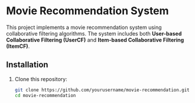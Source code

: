 # Movie Recommendation System

This project implements a movie recommendation system using collaborative filtering algorithms. The system includes both **User-based Collaborative Filtering (UserCF)** and **Item-based Collaborative Filtering (ItemCF)**.

## Installation

1. Clone this repository:
   ```bash
   git clone https://github.com/yourusername/movie-recommendation.git
   cd movie-recommendation
